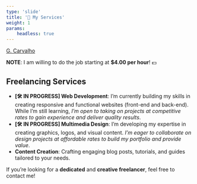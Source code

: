 ```yaml
---
type: 'slide'
title: '💼 My Services'
weight: 1
params:
    headless: true
---
```


<script src="https://platform.linkedin.com/badges/js/profile.js" async defer type="text/javascript"></script>
<div class="badge-base LI-profile-badge" data-locale="en_US" data-size="large" data-theme="dark" data-type="VERTICAL" data-vanity="guscarv" data-version="v1"><a class="badge-base__link LI-simple-link" href="https://br.linkedin.com/in/guscarv?trk=profile-badge">G. Carvalho</a></div>

**NOTE**: I am willing to do the job starting at **$4.00 per hour**! 💵

## Freelancing Services

- **\[🛠️ IN PROGRESS\] Web Development**: I’m currently building my skills in creating responsive and functional websites (front-end and back-end). While I’m still learning, _I’m open to taking on projects at competitive rates to gain experience and deliver quality results_.
- **\[🛠️ IN PROGRESS\] Multimedia Design**: I’m developing my expertise in creating graphics, logos, and visual content. _I’m eager to collaborate on design projects at affordable rates to build my portfolio and provide value_.
- **Content Creation**: Crafting engaging blog posts, tutorials, and guides tailored to your needs.

If you’re looking for a **dedicated** and **creative freelancer**, feel free to contact me!
